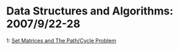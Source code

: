 # Data Structures and Algorithms: 2007/9/22-28  
1: [Set Matrices and The Path/Cycle Problem](https://doi.org/10.48550/arXiv.0709.4273)  